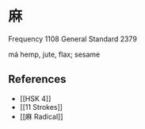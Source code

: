 # 麻
Frequency 1108
General Standard 2379

má
hemp, jute, flax; sesame

## References
- [[HSK 4]]
- [[11 Strokes]]
- [[麻 Radical]]
